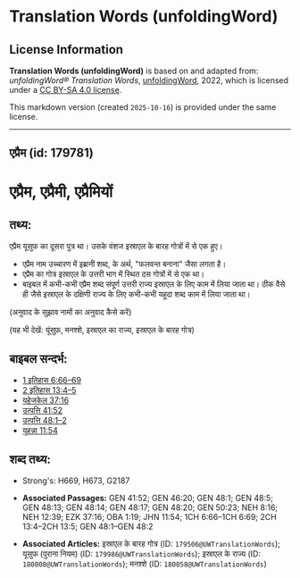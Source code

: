 # Translation Words (unfoldingWord)

## License Information

**Translation Words (unfoldingWord)** is based on and adapted from: _unfoldingWord® Translation Words_, [unfoldingWord](https://unfoldingword.org/utw), 2022, which is licensed under a [CC BY-SA 4.0 license](https://creativecommons.org/licenses/by-sa/4.0/legalcode.en).

This markdown version (created `2025-10-16`) is provided under the same license.



--------------------------------

## एप्रैम (id: 179781)

एप्रैम, एप्रैमी, एप्रैमियों
===========================

तथ्य:
-----

एप्रैम यूसुफ का दूसरा पुत्र था। उसके वंशज इस्राएल के बारह गोत्रों में से एक हुए।

* एप्रैम नाम उच्चारण में इब्रानी शब्द, के अर्थ, "फलवन्त बनाना" जैसा लगता है।
* एप्रैम का गोत्र इस्राएल के उत्तरी भाग में स्थित दस गोत्रों में से एक था।
* बाइबल में कभी\-कभी एप्रैम शब्द संपूर्ण उत्तरी राज्य इस्राएल के लिए काम में लिया जाता था। ठीक वैसे ही जैसे इस्राएल के दक्षिणी राज्य के लिए कभी\-कभी यहूदा शब्द काम में लिया जाता था।

(अनुवाद के सुझाव नामों का अनुवाद कैसे करें)

(यह भी देखें: यूंसुफ़, मनश्शे, इस्राएल का राज्य, इस्राएल के बारह गोत्र)

बाइबल सन्दर्भ:
--------------

* [1 इतिहास 6:66–69](https://ref.ly/1Chr0:0)
* [2 इतिहास 13:4–5](https://ref.ly/2Chr0:0)
* [यहेजकेल 37:16](https://ref.ly/Ezek37:16)
* [उत्पत्ति 41:52](https://ref.ly/Gen41:52)
* [उत्पत्ति 48:1–2](https://ref.ly/Gen48:1-Gen48:2)
* [यूहन्ना 11:54](https://ref.ly/John11:54)

शब्द तथ्य:
----------

* Strong's: H669, H673, G2187

* **Associated Passages:** GEN 41:52; GEN 46:20; GEN 48:1; GEN 48:5; GEN 48:13; GEN 48:14; GEN 48:17; GEN 48:20; GEN 50:23; NEH 8:16; NEH 12:39; EZK 37:16; OBA 1:19; JHN 11:54; 1CH 6:66–1CH 6:69; 2CH 13:4–2CH 13:5; GEN 48:1–GEN 48:2
* **Associated Articles:** इस्राएल के बारह गोत्र (ID: `179506@UWTranslationWords`); यूसुफ (पुराना नियम) (ID: `179986@UWTranslationWords`); इस्राएल के राज्य (ID: `180008@UWTranslationWords`); मनश्शे (ID: `180058@UWTranslationWords`)


